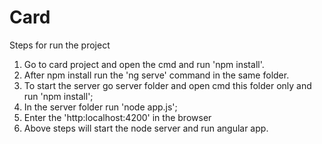 # Card

Steps for run the project

1. Go to card project and open the cmd and run 'npm install'.
2. After npm install run the 'ng serve' command in the same folder.
3. To start the server go server folder and open cmd this folder only and run 'npm install';
4. In the server folder run 'node app.js';
5. Enter the 'http:localhost:4200' in the browser
5. Above steps will start the node server and run angular app.
